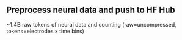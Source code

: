 ## Preprocess neural data and push to HF Hub

~1.4B raw tokens of neural data and counting (raw=uncompressed, tokens=electrodes x time bins) 